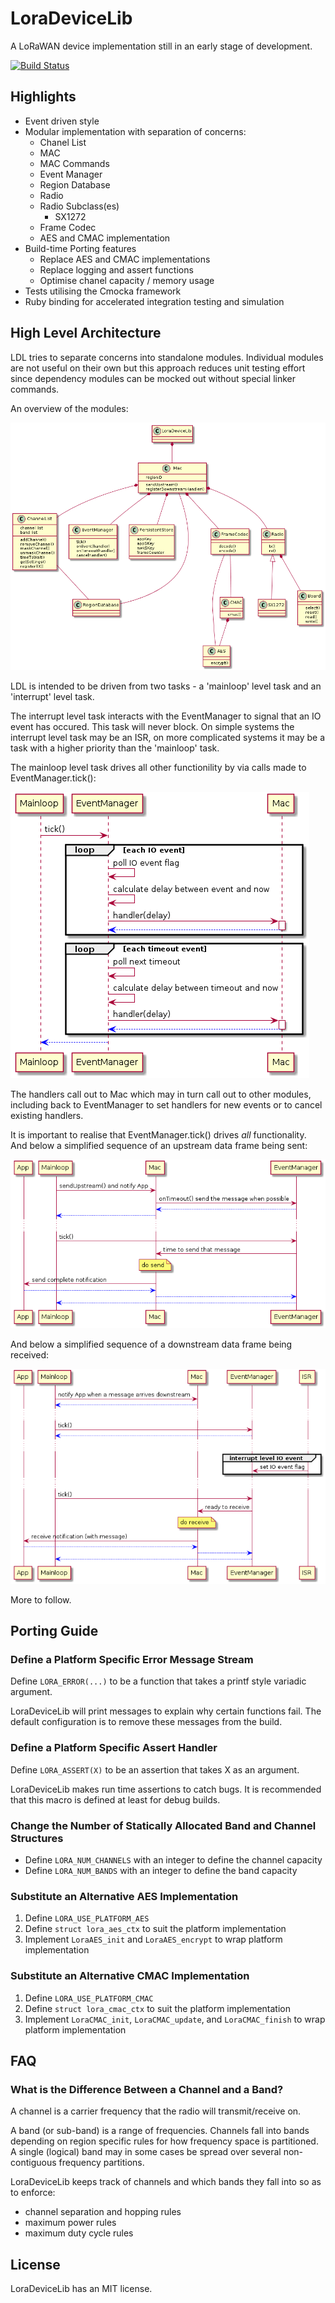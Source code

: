 LoraDeviceLib
=============

A LoRaWAN device implementation still in an early stage of development.

[![Build Status](https://travis-ci.org/cjhdev/lora_device_lib.svg?branch=master)](https://travis-ci.org/cjhdev/lora_device_lib)

## Highlights

- Event driven style
- Modular implementation with separation of concerns:
    - Chanel List
    - MAC
    - MAC Commands
    - Event Manager
    - Region Database
    - Radio
    - Radio Subclass(es)
        - SX1272
    - Frame Codec
    - AES and CMAC implementation
- Build-time Porting features
    - Replace AES and CMAC implementations
    - Replace logging and assert functions
    - Optimise chanel capacity / memory usage
- Tests utilising the Cmocka framework
- Ruby binding for accelerated integration testing and simulation

## High Level Architecture

LDL tries to separate concerns into standalone modules. Individual modules are not useful
on their own but this approach reduces unit testing effort since dependency modules can be
mocked out without special linker commands.

An overview of the modules:

![image missing](doc/plantuml/modules.png "LoraDeviceLib Modules")

LDL is intended to be driven from two tasks - a 'mainloop' level task and an 'interrupt' level task.

The interrupt level task interacts with the EventManager to signal that an IO event has occured. This task will
never block. On simple systems the interrupt level task may be an ISR, on more complicated systems it may be a task with a higher priority
than the 'mainloop' task.

The mainloop level task drives all other functionility by via calls made to EventManager.tick():

![image missing](doc/plantuml/event_tick.png "EventManger Tick")

The handlers call out to Mac which may in turn call out to other modules, including back to EventManager
to set handlers for new events or to cancel existing handlers.

It is important to realise that EventManager.tick() drives _all_ functionality. And below a simplified sequence 
of an upstream data frame being sent:

![image missing](doc/plantuml/tick_upstream.png "Upstream")

And below a simplified sequence of a downstream data frame being received:

![image missing](doc/plantuml/tick_downstream.png "Downstream")

More to follow.

## Porting Guide

### Define a Platform Specific Error Message Stream

Define `LORA_ERROR(...)` to be a function that takes a printf style variadic argument.

LoraDeviceLib will print messages to explain why certain functions fail. The
default configuration is to remove these messages from the build.

### Define a Platform Specific Assert Handler

Define `LORA_ASSERT(X)` to be an assertion that takes X as an argument.

LoraDeviceLib makes run time assertions to catch bugs. It is recommended
that this macro is defined at least for debug builds.

### Change the Number of Statically Allocated Band and Channel Structures

- Define `LORA_NUM_CHANNELS` with an integer to define the channel capacity
- Define `LORA_NUM_BANDS` with an integer to define the band capacity

### Substitute an Alternative AES Implementation

1. Define `LORA_USE_PLATFORM_AES`
2. Define `struct lora_aes_ctx` to suit the platform implementation
3. Implement `LoraAES_init` and `LoraAES_encrypt` to wrap platform implementation

### Substitute an Alternative CMAC Implementation

1. Define `LORA_USE_PLATFORM_CMAC`
2. Define `struct lora_cmac_ctx` to suit the platform implementation
3. Implement `LoraCMAC_init`, `LoraCMAC_update`, and `LoraCMAC_finish` to wrap platform implementation

## FAQ

### What is the Difference Between a Channel and a Band?

A channel is a carrier frequency that the radio will transmit/receive on.

A band (or sub-band) is a range of frequencies. Channels fall into
bands depending on region specific rules for how frequency space is
partitioned. A single (logical) band may in some cases be spread over
several non-contiguous frequency partitions.

LoraDeviceLib keeps track of channels and which bands they fall into so as to enforce:

- channel separation and hopping rules
- maximum power rules
- maximum duty cycle rules

## License

LoraDeviceLib has an MIT license.
